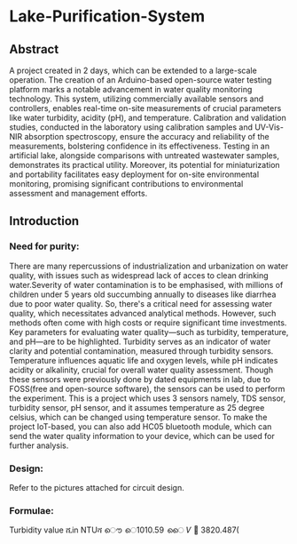 # Lake-Purification-System
## Abstract
A project created in 2 days, which can be extended to a large-scale operation.
The creation of an Arduino-based open-source water testing platform marks a notable advancement in water quality monitoring technology. This system, utilizing commercially available sensors and controllers, enables real-time on-site measurements of crucial parameters like water turbidity, acidity (pH), and temperature. Calibration and validation studies, conducted in the laboratory using calibration samples and UV-Vis-NIR absorption spectroscopy, ensure the accuracy and reliability of the measurements, bolstering confidence in its effectiveness. Testing in an artificial lake, alongside comparisons with untreated wastewater samples, demonstrates its practical utility. Moreover, its potential for miniaturization and portability facilitates easy deployment for on-site environmental monitoring, promising significant contributions to environmental assessment and management efforts.

## Introduction
### Need for purity:
There are many repercussions of industrialization and urbanization on water quality, with issues such as widespread lack of acces to clean drinking water.Severity of water contamination is to be emphasised, with millions of children under 5 years old succumbing annually to diseases like diarrhea due to poor water quality.
So, there's a critical need for assessing water quality, which necessitates advanced analytical methods. However, such methods often come with high costs or require significant time investments. Key parameters for evaluating water quality—such as turbidity, temperature, and pH—are to be highlighted. Turbidity serves as an indicator of water clarity and potential contamination, measured through turbidity sensors. Temperature influences aquatic life and oxygen levels, while pH indicates acidity or alkalinity, crucial for overall water quality assessment.
Though these sensors were previously done by dated equipments in lab, due to FOSS(free and open-source software), the sensors can be used to perform the experiment.
This is a project which uses 3 sensors namely, TDS sensor, turbidity sensor, pH sensor, and it assumes temperature as 25 degree celsius, which can be changed using temperature sensor.
To make the project IoT-based, you can also add HC05 bluetooth module, which can send the water quality information to your device, which can be used for further analysis.
### Design:
Refer to the pictures attached for circuit design.
### Formulae:
Turbidity value ሺin NTUሻ ൌ െ1010.59 ൈ 𝑉 ൅ 3820.487(
